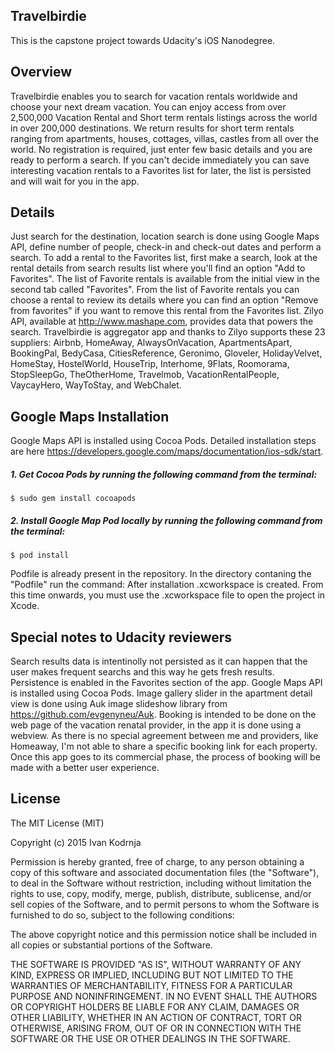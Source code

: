 ﻿## Travelbirdie

This is the capstone project towards Udacity's iOS Nanodegree. 

## Overview

Travelbirdie enables you to search for vacation rentals worldwide and choose your next dream vacation. You can enjoy access from over 2,500,000 Vacation Rental and Short term rentals listings across the world in over 200,000 destinations. We return results for short term rentals ranging from apartments, houses, cottages, villas, castles from all over the world. No registration is required, just enter few basic details and you are ready to perform a search. If you can't decide immediately you can save interesting vacation rentals to a Favorites list for later, the list is persisted and will wait for you in the app. 


## Details

Just search for the destination, location search is done using Google Maps API, define number of people, check-in and check-out dates and perform a search. To add a rental to the Favorites list, first make a search, look at the rental details from search results list where you'll find an option "Add to Favorites". The list of Favorite rentals is available from the initial view in the second tab called "Favorites". From the list of Favorite rentals you can choose a rental to review its details where you can find an option "Remove from favorites" if you want to remove this rental from the Favorites list. Zilyo API, available at http://www.mashape.com, provides data that powers the search. Travelbirdie is aggregator app and thanks to Zilyo supports these 23 suppliers: Airbnb, HomeAway, AlwaysOnVacation, ApartmentsApart, BookingPal, BedyCasa, CitiesReference, Geronimo, Gloveler, HolidayVelvet, HomeStay, HostelWorld, HouseTrip, Interhome, 9Flats, Roomorama, StopSleepGo, TheOtherHome, Travelmob, VacationRentalPeople, VaycayHero, WayToStay, and WebChalet.

## Google Maps Installation
Google Maps API is installed using Cocoa Pods. Detailed installation steps are here https://developers.google.com/maps/documentation/ios-sdk/start. 
##### 1. Get Cocoa Pods by running the following command from the terminal:
``` $ sudo gem install cocoapods ```
##### 2. Install Google Map Pod locally by running the following command from the terminal:
``` $ pod install ```

Podfile is already present in the repository. In the directory contaning the "Podfile" run the command:
After installation .xcworkspace is created. From this time onwards, you must use the .xcworkspace file to open the project in Xcode.


## Special notes to Udacity reviewers

Search results data is intentinolly not persisted as it can happen that the user makes frequent searchs and this way he gets fresh results. Persistence is enabled in the Favorites section of the app.
Google Maps API is installed using Cocoa Pods. 
Image gallery slider in the apartment detail view is done using Auk image slideshow library from https://github.com/evgenyneu/Auk.
Booking is intended to be done on the web page of the vacation renatal provider, in the app it is done using a webview. As there is no special agreement between me and providers, like Homeaway, I'm not able to share a specific booking link for each property. Once this app goes to its commercial phase, the process of booking will be made with a better user experience.

## License

The MIT License (MIT)

Copyright (c) 2015 Ivan Kodrnja

Permission is hereby granted, free of charge, to any person obtaining a copy
of this software and associated documentation files (the "Software"), to deal
in the Software without restriction, including without limitation the rights
to use, copy, modify, merge, publish, distribute, sublicense, and/or sell
copies of the Software, and to permit persons to whom the Software is
furnished to do so, subject to the following conditions:

The above copyright notice and this permission notice shall be included in
all copies or substantial portions of the Software.

THE SOFTWARE IS PROVIDED "AS IS", WITHOUT WARRANTY OF ANY KIND, EXPRESS OR
IMPLIED, INCLUDING BUT NOT LIMITED TO THE WARRANTIES OF MERCHANTABILITY,
FITNESS FOR A PARTICULAR PURPOSE AND NONINFRINGEMENT. IN NO EVENT SHALL THE
AUTHORS OR COPYRIGHT HOLDERS BE LIABLE FOR ANY CLAIM, DAMAGES OR OTHER
LIABILITY, WHETHER IN AN ACTION OF CONTRACT, TORT OR OTHERWISE, ARISING FROM,
OUT OF OR IN CONNECTION WITH THE SOFTWARE OR THE USE OR OTHER DEALINGS IN
THE SOFTWARE.